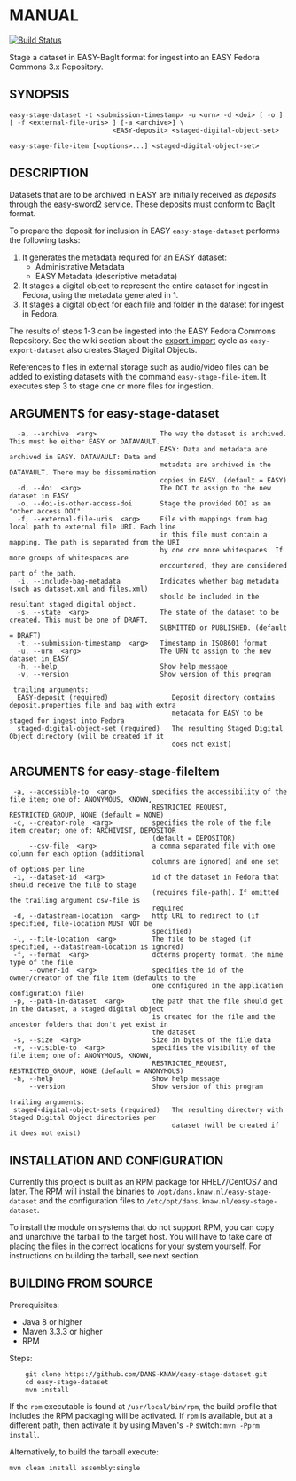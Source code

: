 MANUAL
==================
[![Build Status](https://travis-ci.org/DANS-KNAW/easy-stage-dataset.svg?branch=master)](https://travis-ci.org/DANS-KNAW/easy-stage-dataset)

Stage a dataset in EASY-BagIt format for ingest into an EASY Fedora Commons 3.x Repository.


SYNOPSIS
--------

    easy-stage-dataset -t <submission-timestamp> -u <urn> -d <doi> [ -o ] [ -f <external-file-uris> ] [-a <archive>] \
                              <EASY-deposit> <staged-digital-object-set>

    easy-stage-file-item [<options>...] <staged-digital-object-set>


DESCRIPTION
-----------

Datasets that are to be archived in EASY are initially received as *deposits* through the [easy-sword2] service. These
deposits must conform to [BagIt] format.

To prepare the deposit for inclusion in EASY `easy-stage-dataset` performs the following tasks:

 1. It generates the metadata required for an EASY dataset:
    * Administrative Metadata
    * EASY Metadata (descriptive metadata)
 2. It stages a digital object to represent the entire dataset for ingest in Fedora, using the metadata generated in 1.
 3. It stages a digital object for each file and folder in the dataset for ingest in Fedora.

The results of steps 1-3 can be ingested into the EASY Fedora Commons Repository. See the wiki section
about the [export-import] cycle as `easy-export-dataset` also creates Staged Digital Objects.

References to files in external storage such as audio/video files can be added to existing datasets with 
the command `easy-stage-file-item`. It executes step 3 to stage one or more files for ingestion.


ARGUMENTS for easy-stage-dataset
--------------------------------

      -a, --archive  <arg>                The way the dataset is archived. This must be either EASY or DATAVAULT.
                                          EASY: Data and metadata are archived in EASY. DATAVAULT: Data and
                                          metadata are archived in the DATAVAULT. There may be dissemination
                                          copies in EASY. (default = EASY)
      -d, --doi  <arg>                    The DOI to assign to the new dataset in EASY
      -o, --doi-is-other-access-doi       Stage the provided DOI as an "other access DOI"
      -f, --external-file-uris  <arg>     File with mappings from bag local path to external file URI. Each line
                                          in this file must contain a mapping. The path is separated from the URI
                                          by one ore more whitespaces. If more groups of whitespaces are
                                          encountered, they are considered part of the path.
      -i, --include-bag-metadata          Indicates whether bag metadata (such as dataset.xml and files.xml)
                                          should be included in the resultant staged digital object.
      -s, --state  <arg>                  The state of the dataset to be created. This must be one of DRAFT,
                                          SUBMITTED or PUBLISHED. (default = DRAFT)
      -t, --submission-timestamp  <arg>   Timestamp in ISO8601 format
      -u, --urn  <arg>                    The URN to assign to the new dataset in EASY
      -h, --help                          Show help message
      -v, --version                       Show version of this program

     trailing arguments:
      EASY-deposit (required)                Deposit directory contains deposit.properties file and bag with extra
                                             metadata for EASY to be staged for ingest into Fedora
      staged-digital-object-set (required)   The resulting Staged Digital Object directory (will be created if it
                                             does not exist)


ARGUMENTS for easy-stage-fileItem
---------------------------------

     -a, --accessible-to  <arg>         specifies the accessibility of the file item; one of: ANONYMOUS, KNOWN,
                                        RESTRICTED_REQUEST, RESTRICTED_GROUP, NONE (default = NONE)
     -c, --creator-role  <arg>          specifies the role of the file item creator; one of: ARCHIVIST, DEPOSITOR
                                        (default = DEPOSITOR)
         --csv-file  <arg>              a comma separated file with one column for each option (additional
                                        columns are ignored) and one set of options per line
     -i, --dataset-id  <arg>            id of the dataset in Fedora that should receive the file to stage
                                        (requires file-path). If omitted the trailing argument csv-file is
                                        required
     -d, --datastream-location  <arg>   http URL to redirect to (if specified, file-location MUST NOT be
                                        specified)
     -l, --file-location  <arg>         The file to be staged (if specified, --datastream-location is ignored)
     -f, --format  <arg>                dcterms property format, the mime type of the file
         --owner-id  <arg>              specifies the id of the owner/creator of the file item (defaults to the
                                        one configured in the application configuration file)
     -p, --path-in-dataset  <arg>       the path that the file should get in the dataset, a staged digital object
                                        is created for the file and the ancestor folders that don't yet exist in
                                        the dataset
     -s, --size  <arg>                  Size in bytes of the file data
     -v, --visible-to  <arg>            specifies the visibility of the file item; one of: ANONYMOUS, KNOWN,
                                        RESTRICTED_REQUEST, RESTRICTED_GROUP, NONE (default = ANONYMOUS)
     -h, --help                         Show help message
         --version                      Show version of this program
    
    trailing arguments:
     staged-digital-object-sets (required)   The resulting directory with Staged Digital Object directories per
                                             dataset (will be created if it does not exist)

INSTALLATION AND CONFIGURATION
------------------------------
Currently this project is built as an RPM package for RHEL7/CentOS7 and later. The RPM will install the binaries to
`/opt/dans.knaw.nl/easy-stage-dataset` and the configuration files to `/etc/opt/dans.knaw.nl/easy-stage-dataset`. 

To install the module on systems that do not support RPM, you can copy and unarchive the tarball to the target host.
You will have to take care of placing the files in the correct locations for your system yourself. For instructions
on building the tarball, see next section.


BUILDING FROM SOURCE
--------------------

Prerequisites:

* Java 8 or higher
* Maven 3.3.3 or higher
* RPM
 
Steps:

        git clone https://github.com/DANS-KNAW/easy-stage-dataset.git
        cd easy-stage-dataset
        mvn install

If the `rpm` executable is found at `/usr/local/bin/rpm`, the build profile that includes the RPM 
packaging will be activated. If `rpm` is available, but at a different path, then activate it by using
Maven's `-P` switch: `mvn -Pprm install`.

Alternatively, to build the tarball execute:

    mvn clean install assembly:single

[easy-sword2]: https://github.com/DANS-KNAW/easy-sword2#easy-sword2
[BagIt]: https://tools.ietf.org/html/draft-kunze-bagit-11
[export-import]: https://github.com/DANS-KNAW/easy-export-dataset/wiki#the-export-import-cycle
